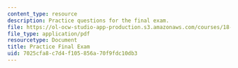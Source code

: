 ```yaml
---
content_type: resource
description: Practice questions for the final exam.
file: https://ol-ocw-studio-app-production.s3.amazonaws.com/courses/18-01-single-variable-calculus-fall-2006/7025cfa8c7d4f105856a70f9fdc10db3_prfinal.pdf
file_type: application/pdf
resourcetype: Document
title: Practice Final Exam
uid: 7025cfa8-c7d4-f105-856a-70f9fdc10db3
---
```

